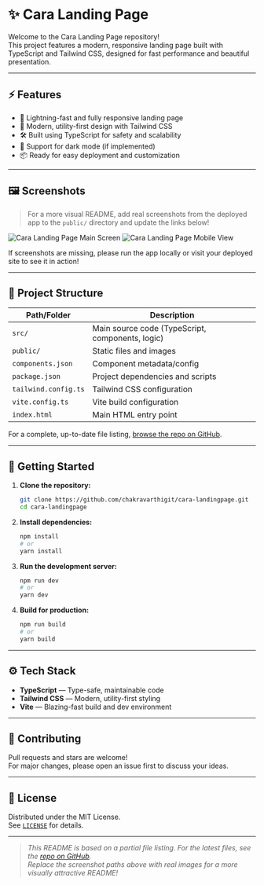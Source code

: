 # ✨ Cara Landing Page

Welcome to the Cara Landing Page repository!  
This project features a modern, responsive landing page built with TypeScript and Tailwind CSS, designed for fast performance and beautiful presentation.

---

## ⚡ Features

- 🚀 Lightning-fast and fully responsive landing page
- 🎨 Modern, utility-first design with Tailwind CSS
- 🛠️ Built using TypeScript for safety and scalability
- 🌙 Support for dark mode (if implemented)
- 📦 Ready for easy deployment and customization

---

## 🖼️ Screenshots

> For a more visual README, add real screenshots from the deployed app to the `public/` directory and update the links below!

![Cara Landing Page Main Screen](public/screenshot-main.png)
![Cara Landing Page Mobile View](public/screenshot-mobile.png)

If screenshots are missing, please run the app locally or visit your deployed site to see it in action!

---

## 📁 Project Structure

| Path/Folder         | Description                                      |
|---------------------|--------------------------------------------------|
| `src/`              | Main source code (TypeScript, components, logic) |
| `public/`           | Static files and images                          |
| `components.json`   | Component metadata/config                        |
| `package.json`      | Project dependencies and scripts                 |
| `tailwind.config.ts`| Tailwind CSS configuration                       |
| `vite.config.ts`    | Vite build configuration                         |
| `index.html`        | Main HTML entry point                            |

For a complete, up-to-date file listing, [browse the repo on GitHub](https://github.com/chakravarthigit/cara-landingpage/tree/main/).

---

## 🚀 Getting Started

1. **Clone the repository:**
   ```bash
   git clone https://github.com/chakravarthigit/cara-landingpage.git
   cd cara-landingpage
   ```

2. **Install dependencies:**
   ```bash
   npm install
   # or
   yarn install
   ```

3. **Run the development server:**
   ```bash
   npm run dev
   # or
   yarn dev
   ```

4. **Build for production:**
   ```bash
   npm run build
   # or
   yarn build
   ```

---

## ⚙️ Tech Stack

- **TypeScript** — Type-safe, maintainable code
- **Tailwind CSS** — Modern, utility-first styling
- **Vite** — Blazing-fast build and dev environment

---

## 🤝 Contributing

Pull requests and stars are welcome!  
For major changes, please open an issue first to discuss your ideas.

---

## 📄 License

Distributed under the MIT License.  
See [`LICENSE`](LICENSE) for details.

---

> _This README is based on a partial file listing. For the latest files, see the [repo on GitHub](https://github.com/chakravarthigit/cara-landingpage/tree/main/)._  
> _Replace the screenshot paths above with real images for a more visually attractive README!_